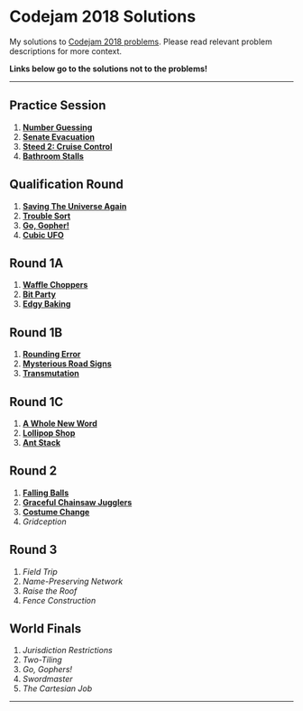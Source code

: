 # Codejam 2018 Solutions

My solutions to [Codejam 2018 problems](https://codejam.withgoogle.com/2018/challenges). Please read relevant problem descriptions for more context.

**Links below go to the solutions not to the problems!**

---

## Practice Session

1. [**Number Guessing**](https://github.com/theXYZT/codejam-2018/blob/master/Practice%20Session/number-guessing.py)  
2. [**Senate Evacuation**](https://github.com/theXYZT/codejam-2018/blob/master/Practice%20Session/senate-evacuation.py)  
3. [**Steed 2: Cruise Control**](https://github.com/theXYZT/codejam-2018/blob/master/Practice%20Session/steed-2-cruise-control.py)  
4. [**Bathroom Stalls**](https://github.com/theXYZT/codejam-2018/blob/master/Practice%20Session/bathroom-stalls.py)  

## Qualification Round

1. [**Saving The Universe Again**](https://github.com/theXYZT/codejam-2018/blob/master/Qualification%20Round/saving-the-universe-again.py)  
2. [**Trouble Sort**](https://github.com/theXYZT/codejam-2018/blob/master/Qualification%20Round/trouble-sort.py)
3. [**Go, Gopher!**](https://github.com/theXYZT/codejam-2018/blob/master/Qualification%20Round/go-gopher.py)  
4. [**Cubic UFO**](https://github.com/theXYZT/codejam-2018/blob/master/Qualification%20Round/cubic-ufo.py)  

## Round 1A

1. [**Waffle Choppers**](https://github.com/theXYZT/codejam-2018/blob/master/Round%201A/waffle-choppers.py)  
2. [**Bit Party**](https://github.com/theXYZT/codejam-2018/blob/master/Round%201A/bit-party.py)  
3. [**Edgy Baking**](https://github.com/theXYZT/codejam-2018/blob/master/Round%201A/edgy-baking.py)  

## Round 1B

1. [**Rounding Error**](https://github.com/theXYZT/codejam-2018/blob/master/Round%201B/rounding-error.py)  
2. [**Mysterious Road Signs**](https://github.com/theXYZT/codejam-2018/blob/master/Round%201B/mysterious-road-signs.py)  
3. [**Transmutation**](https://github.com/theXYZT/codejam-2018/blob/master/Round%201B/transmutation.py)  

## Round 1C

1. [**A Whole New Word**](https://github.com/theXYZT/codejam-2018/blob/master/Round%201C/whole-new-word.py)  
2. [**Lollipop Shop**](https://github.com/theXYZT/codejam-2018/blob/master/Round%201C/lollipop-shop.py)  
3. [**Ant Stack**](https://github.com/theXYZT/codejam-2018/blob/master/Round%201C/ant-stack.py)  

## Round 2

1. [**Falling Balls**](https://github.com/theXYZT/codejam-2018/blob/master/Round%202/falling-balls.py)  
2. [**Graceful Chainsaw Jugglers**](https://github.com/theXYZT/codejam-2018/blob/master/Round%202/graceful-chainsaw-jugglers.py)  
3. [**Costume Change**](https://github.com/theXYZT/codejam-2018/blob/master/Round%202/costume-change.py)  
4. *Gridception*

## Round 3

1. *Field Trip*  
2. *Name-Preserving Network*  
3. *Raise the Roof*  
4. *Fence Construction*  

## World Finals

1. *Jurisdiction Restrictions*  
2. *Two-Tiling*  
3. *Go, Gophers!*  
4. *Swordmaster*  
5. *The Cartesian Job*  

---
